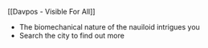 [[Davpos - Visible For All]]
- The biomechanical nature of the nauiloid intrigues you
- Search the city to find out more